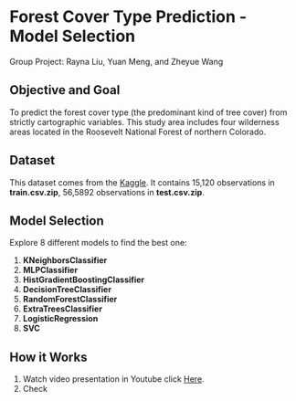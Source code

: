 # Forest Cover Type Prediction - Model Selection
Group Project: Rayna Liu, Yuan Meng, and Zheyue Wang

## Objective and Goal
To predict the forest cover type (the predominant kind of tree cover) from strictly cartographic variables. This study area includes four wilderness areas located in the Roosevelt National Forest of northern Colorado.

## Dataset
This dataset comes from the [Kaggle](https://www.kaggle.com/c/forest-cover-type-prediction). It contains 15,120 observations in **train.csv.zip**, 56,5892 observations in **test.csv.zip**.

## Model Selection
Explore 8 different models to find the best one:
1. **KNeighborsClassifier**
2. **MLPClassifier**
3. **HistGradientBoostingClassifier**
4. **DecisionTreeClassifier**
5. **RandomForestClassifier**
6. **ExtraTreesClassifier**
7. **LogisticRegression**
8. **SVC**

## How it Works
1. Watch video presentation in Youtube click [Here](https://youtu.be/ZeRCr0BHK-s).
2. Check 



